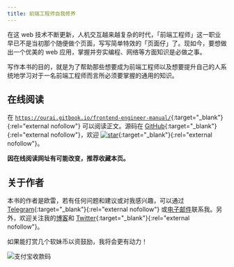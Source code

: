 ```yaml
---
title: 前端工程师自我修养
---
```


在这 web 技术不断更新，人机交互越来越复杂的时代，「前端工程师」这一职业早已不是当初那个随便做个页面，写写简单特效的「页面仔」了。现如今，要想做出一个优美的 web 应用，掌握并夯实编程、网络等方面知识是必做之事。

写作本书的目的，就是为了帮助那些想要成为前端工程师以及想要提升自己的人系统地学习对于一名前端工程师而言所必须要掌握的通用的知识。

## 在线阅读

在 [`https://ourai.gitbook.io/frontend-engineer-manual/`](https://ourai.gitbook.io/frontend-engineer-manual/){:target="_blank"}{:rel="external nofollow"} 可以阅读正文。源码在 [GitHub](https://github.com/ourai/frontend-engineer-manual){:target="_blank"}{:rel="external nofollow"}，欢迎 [![star](https://img.shields.io/github/stars/ourai/frontend-engineer-manual.svg?style=social&label=stars)](https://github.com/ourai/frontend-engineer-manual/stargazers){:target="_blank"}{:rel="external nofollow"}。

**因在线阅读网址有可能改变，推荐收藏本页。**

## 关于作者

本书的作者是欧雷，若有任何问题和建议或对我感兴趣，可以通过 [Telegram](https://t.me/ourai){:target="_blank"}{:rel="external nofollow"} 或[电子邮件](mailto:ourairyu@gmail.com)联系我。另外，欢迎关注我的[博客](https://ourai.ws/)和 [Twitter](https://twitter.com/ourairyu){:target="_blank"}{:rel="external nofollow"}。

如果能打赏几个软妹币以资鼓励，我将会更有动力！

<img src="{{ 'qrcodes/pay/alipay/alipay' | asset_path }}" alt="支付宝收款码">
